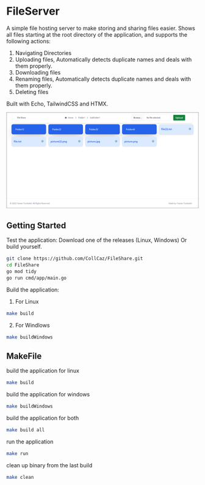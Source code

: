 # FileServer

A simple file hosting server to make storing and sharing files easier.
Shows all files starting at the root directory of the application, and supports the following actions:
1. Navigating Directories
2. Uploading files, Automatically detects duplicate names and deals with them properly.
3. Downloading files
4. Renaming  files, Automatically detects duplicate names and deals with them properly.
5. Deleting files

Built with Echo, TailwindCSS and HTMX.

![Preview Image](https://github.com/CollCaz/FileShare/blob/main/previewImage.png)

## Getting Started
Test the application:
Download one of the releases (Linux, Windows)
Or build yourself.

```bash
git clone https://github.com/CollCaz/FileShare.git
cd FileShare
go mod tidy
go run cmd/app/main.go

```
Build the application:

1. For Linux

```bash
make build
```
2. For Windlows
```bash
make buildWindows
```

## MakeFile

build the application for linux
```bash
make build
```

build the application for windows
```bash
make buildWindows
```
build the application for both
```bash
make build all
```

run the application
```bash
make run
```

clean up binary from the last build
```bash
make clean
```
